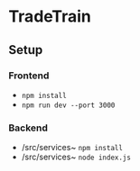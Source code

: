 # TradeTrain

## Setup
### Frontend
* `npm install`
* `npm run dev --port 3000`

### Backend
* /src/services~ `npm install`
* /src/services~ `node index.js`
